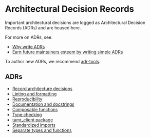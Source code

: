 # Architectural Decision Records

Important architectural decisions are logged as Architectural Decision Records (ADRs)
and are housed here.

For more on ADRs, see:
- [Why write ADRs](https://github.blog/2020-08-13-why-write-adrs/)
- [Earn future maintainers esteem by writing simple ADRs](https://understandlegacycode.com/blog/earn-maintainers-esteem-with-adrs/)

To author new ADRs, we recommend [adr-tools](https://github.com/npryce/adr-tools).

## ADRs

* [Record architecture decisions](/contributor-guide/adr/0001-record-architecture-decisions)
* [Linting and formatting](/contributor-guide/adr/0002-linting-and-formatting)
* [Reproducibility](/contributor-guide/adr/0003-reproducibility)
* [Documentation and docstrings](/contributor-guide/adr/0004-documentation-and-docstrings)
* [Composable functions](/contributor-guide/adr/0005-composable-functions)
* [Type checking](/contributor-guide/adr/0006-type-checking)
* [tamr_client package](/contributor-guide/adr/0007-tamr-client-package)
* [Standardized imports](/contributor-guide/adr/0008-standardized-imports)
* [Separate types and functions](/contributor-guide/adr/0009-separate-types-and-functions)